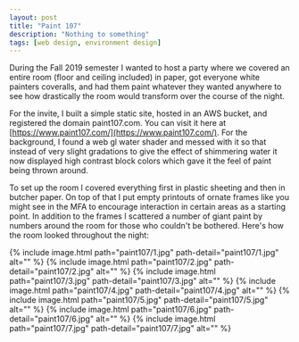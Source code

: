 ```yaml
---
layout: post
title: "Paint 107"
description: "Nothing to something"
tags: [web design, environment design]
---
```


During the Fall 2019 semester I wanted to host a party where we covered an entire room (floor and ceiling included) in paper, got everyone white painters coveralls, and had them paint whatever they wanted anywhere to see how drastically the room would transform over the course of the night. 

For the invite, I built a simple static site, hosted in an AWS bucket, and registered the domain paint107.com. You can visit it here at [https://www.paint107.com/](https://www.paint107.com/). For the background, I found a web gl water shader and messed with it so that instead of very slight gradations to give the effect of shimmering water it now displayed high contrast block colors which gave it the feel of paint being thrown around.

To set up the room I covered everything first in plastic sheeting and then in butcher paper. On top of that I put empty printouts of ornate frames like you might see in the MFA to encourage interaction in certain areas as a starting point. In addition to the frames I scattered a number of giant paint by numbers around the room for those who couldn't be bothered. Here's how the room looked throughout the night:

{% include image.html path="paint107/1.jpg" path-detail="paint107/1.jpg" alt="" %}
{% include image.html path="paint107/2.jpg" path-detail="paint107/2.jpg" alt="" %}
{% include image.html path="paint107/3.jpg" path-detail="paint107/3.jpg" alt="" %}
{% include image.html path="paint107/4.jpg" path-detail="paint107/4.jpg" alt="" %}
{% include image.html path="paint107/5.jpg" path-detail="paint107/5.jpg" alt="" %}
{% include image.html path="paint107/6.jpg" path-detail="paint107/6.jpg" alt="" %}
{% include image.html path="paint107/7.jpg" path-detail="paint107/7.jpg" alt="" %}
